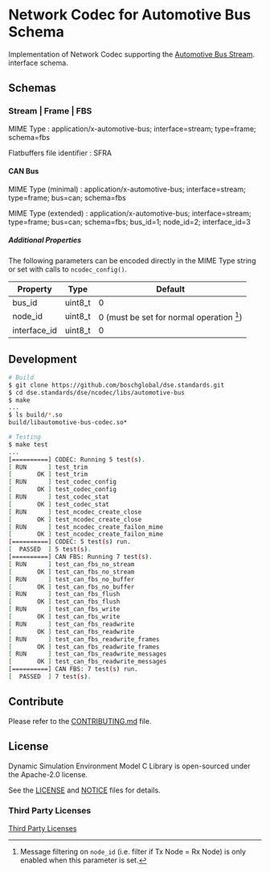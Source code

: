 <!--
Copyright 2023 Robert Bosch GmbH

SPDX-License-Identifier: Apache-2.0
-->

# Network Codec for Automotive Bus Schema

Implementation of Network Codec supporting the
[Automotive Bus Stream](https://github.com/boschglobal/automotive-bus-schema/blob/main/schemas/stream/frame.fbs).
interface schema.


## Schemas

### Stream | Frame | FBS

MIME Type
: application/x-automotive-bus; interface=stream; type=frame; schema=fbs

Flatbuffers file identifier
: SFRA


#### CAN Bus

MIME Type (minimal)
: application/x-automotive-bus; interface=stream; type=frame; bus=can; schema=fbs

MIME Type (extended)
: application/x-automotive-bus; interface=stream; type=frame; bus=can; schema=fbs; bus_id=1; node_id=2; interface_id=3


##### Additional Properties

The following parameters can be encoded directly in the MIME Type string
or set with calls to `ncodec_config()`.

| Property | Type | Default |
| --- |--- |--- |
| bus_id | uint8_t | 0 |
| node_id | uint8_t | 0 (must be set for normal operation [^1]) |
| interface_id | uint8_t | 0 |

[^1]: Message filtering on `node_id` (i.e. filter if Tx Node = Rx Node) is
only enabled when this parameter is set.


## Development

```bash
# Build
$ git clone https://github.com/boschglobal/dse.standards.git
$ cd dse.standards/dse/ncodec/libs/automotive-bus
$ make
...
$ ls build/*.so
build/libautomotive-bus-codec.so*

# Testing
$ make test
...
[==========] CODEC: Running 5 test(s).
[ RUN      ] test_trim
[       OK ] test_trim
[ RUN      ] test_codec_config
[       OK ] test_codec_config
[ RUN      ] test_codec_stat
[       OK ] test_codec_stat
[ RUN      ] test_ncodec_create_close
[       OK ] test_ncodec_create_close
[ RUN      ] test_ncodec_create_failon_mime
[       OK ] test_ncodec_create_failon_mime
[==========] CODEC: 5 test(s) run.
[  PASSED  ] 5 test(s).
[==========] CAN FBS: Running 7 test(s).
[ RUN      ] test_can_fbs_no_stream
[       OK ] test_can_fbs_no_stream
[ RUN      ] test_can_fbs_no_buffer
[       OK ] test_can_fbs_no_buffer
[ RUN      ] test_can_fbs_flush
[       OK ] test_can_fbs_flush
[ RUN      ] test_can_fbs_write
[       OK ] test_can_fbs_write
[ RUN      ] test_can_fbs_readwrite
[       OK ] test_can_fbs_readwrite
[ RUN      ] test_can_fbs_readwrite_frames
[       OK ] test_can_fbs_readwrite_frames
[ RUN      ] test_can_fbs_readwrite_messages
[       OK ] test_can_fbs_readwrite_messages
[==========] CAN FBS: 7 test(s) run.
[  PASSED  ] 7 test(s).
```



## Contribute

Please refer to the [CONTRIBUTING.md](../../../../CONTRIBUTING.md) file.


## License

Dynamic Simulation Environment Model C Library is open-sourced under the
Apache-2.0 license.

See the [LICENSE](../../../../LICENSE) and [NOTICE](../../../../NOTICE) files for details.


### Third Party Licenses

[Third Party Licenses](../../../../licenses/)